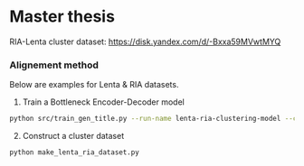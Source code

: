 # Master thesis

RIA-Lenta cluster dataset: https://disk.yandex.com/d/-Bxxa59MVwtMYQ


### Alignement method

Below are examples for Lenta & RIA datasets.

1. Train a Bottleneck Encoder-Decoder model

```bash
python src/train_gen_title.py --run-name lenta-ria-clustering-model --config-file configs/gen_title.jsonnet --train-file /datasets/ --dataset-type lenta-ria --output-model-path model_checkpoints/lenta_ria_clustering_model --enable-bottleneck
```

2. Construct a cluster dataset

```bash
python make_lenta_ria_dataset.py
```

